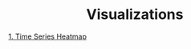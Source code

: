 <h1 align = 'center'>Visualizations</h1>

[1. Time Series Heatmap](https://github.com/TrentinoS/Visualization/tree/main/1.%20Timeseries%20Heatmap)
[]()
